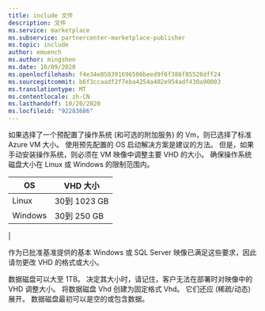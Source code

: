 ```yaml
---
title: include 文件
description: 文件
ms.service: marketplace
ms.subservice: partnercenter-marketplace-publisher
ms.topic: include
author: emuench
ms.author: mingshen
ms.date: 10/09/2020
ms.openlocfilehash: f4e34e850391696506beed9f6f386f85528dff24
ms.sourcegitcommit: b6f3ccaadf2f7eba4254a402e954adf430a90003
ms.translationtype: MT
ms.contentlocale: zh-CN
ms.lasthandoff: 10/20/2020
ms.locfileid: "92283686"
---
```

如果选择了一个预配置了操作系统 (和可选的附加服务) 的 Vm，则已选择了标准 Azure VM 大小。 使用预先配置的 OS 启动解决方案是建议的方法。 但是，如果手动安装操作系统，则必须在 VM 映像中调整主要 VHD 的大小。 确保操作系统磁盘大小在 Linux 或 Windows 的限制范围内。

| OS | VHD 大小 |
| --- | --- |
| Linux | 30到 1023 GB |
| Windows | 30到 250 GB |
|

作为已批准基准提供的基本 Windows 或 SQL Server 映像已满足这些要求，因此请勿更改 VHD 的格式或大小。

数据磁盘可以大至 1TB。 决定其大小时，请记住，客户无法在部署时对映像中的 VHD 调整大小。 将数据磁盘 Vhd 创建为固定格式 Vhd。 它们还应 (稀疏/动态) 展开。 数据磁盘最初可以是空的或包含数据。